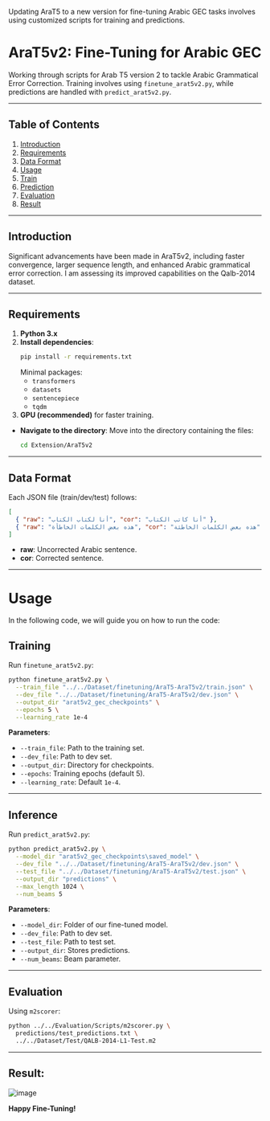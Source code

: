 Updating AraT5 to a new version for fine-tuning Arabic GEC tasks involves using customized scripts for training and predictions.
# AraT5v2: Fine-Tuning for Arabic GEC
Working through scripts for Arab T5 version 2 to tackle Arabic Grammatical Error Correction. Training involves using `finetune_arat5v2.py`, while predictions are handled with `predict_arat5v2.py`.

---

## Table of Contents
1. [Introduction](#introduction)
2. [Requirements](#requirements)
3. [Data Format](#data-format)
4. [Usage](#usage)
5. [Train](#training)
6. [Prediction](#prediction)
7. [Evaluation](#evaluation)
8. [Result](#result)

---

## Introduction

Significant advancements have been made in AraT5v2, including faster convergence, larger sequence length, and enhanced Arabic grammatical error correction. I am assessing its improved capabilities on the Qalb-2014 dataset.

---

## Requirements

1. **Python 3.x**
2. **Install dependencies**:
   ```bash
   pip install -r requirements.txt
   ```
   Minimal packages:
   - `transformers`
   - `datasets`
   - `sentencepiece`
   - `tqdm`
3. **GPU (recommended)** for faster training.
- **Navigate to the directory**: Move into the directory containing the files:
  ```bash
  cd Extension/AraT5v2
   ```
---

## Data Format

Each JSON file (train/dev/test) follows:
```json
[
  { "raw": "أنا لكتاب الكتاب", "cor": "أنا كاتب الكتاب" },
  { "raw": "هذه بعض الكلمات الخاطأة", "cor": "هذه بعض الكلمات الخاطئة" }
]
```
- **raw**: Uncorrected Arabic sentence.
- **cor**: Corrected sentence.

---
# Usage
In the following code, we will guide you on how to run the code:
## Training

Run `finetune_arat5v2.py`:
```bash
python finetune_arat5v2.py \
  --train_file "../../Dataset/finetuning/AraT5-AraT5v2/train.json" \
  --dev_file "../../Dataset/finetuning/AraT5-AraT5v2/dev.json" \
  --output_dir "arat5v2_gec_checkpoints" \
  --epochs 5 \
  --learning_rate 1e-4
```

**Parameters**:
- `--train_file`: Path to the training set.
- `--dev_file`: Path to dev set.
- `--output_dir`: Directory for checkpoints.
- `--epochs`: Training epochs (default 5).
- `--learning_rate`: Default `1e-4`.

---

## Inference

Run `predict_arat5v2.py`:
```bash
python predict_arat5v2.py \
  --model_dir "arat5v2_gec_checkpoints\saved_model" \
  --dev_file "../../Dataset/finetuning/AraT5-AraT5v2/dev.json" \
  --test_file "../../Dataset/finetuning/AraT5-AraT5v2/test.json" \
  --output_dir "predictions" \
  --max_length 1024 \
  --num_beams 5
```

**Parameters**:
- `--model_dir`: Folder of our fine-tuned model.
- `--dev_file`: Path to dev set.
- `--test_file`: Path to test set.
- `--output_dir`: Stores predictions.
- `--num_beams`: Beam parameter.

---

## Evaluation

Using `m2scorer`:
```bash
python ../../Evaluation/Scripts/m2scorer.py \
  predictions/test_predictions.txt \
  ../../Dataset/Test/QALB-2014-L1-Test.m2
```

---

## Result:
![image](https://github.com/user-attachments/assets/88ac5d0d-7c07-4336-bb98-972c739d9f2b)


**Happy Fine-Tuning!**

